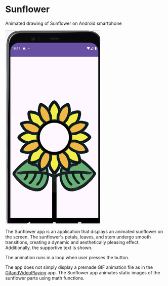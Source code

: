 # Sunflower
Animated drawing of Sunflower on Android smartphone

  <img alt="sunflower animation on android" src="https://raw.githubusercontent.com/Eb43/sunflower/main/sunflower-animated.gif" style="width: 300px; object-fit: none; object-position: 1% 1%"/>

  The Sunflower app is an application that displays an animated sunflower on the screen. The sunflower's petals, leaves, and stem undergo smooth transitions, creating a dynamic and aesthetically pleasing effect. Additionally, the supportive text is shown. 
  
  The animation runs in a loop when user presses the button.

  The app does not simply display a premade GIF animation file as in the [GifandVideoPlaying](https://github.com/Eb43/GifandVideoPlaying/blob/main/README.md) app. The Sunflower app animates static images of the sunflower parts using math functions. 
